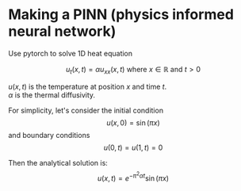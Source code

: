 # Making a PINN (physics informed neural network)

Use pytorch to solve 1D heat equation

$$u_t(x,t)=\alpha u_{xx}(x,t) \text{ where } x \in \mathbb{R} \text{ and }  t>0$$

$u(x,t)$ is the temperature at position $x$ and time $t$.<br>
$\alpha$ is the thermal diffusivity. <br>

For simplicity, let's consider the initial condition
$$u(x,0) = \sin ⁡(\pi x)$$
and boundary conditions
$$u(0,t)=u(1,t)=0$$

Then the analytical solution is:
$$u(x,t)=e^{−\pi^2 \alpha t} \sin⁡(\pi x)$$

